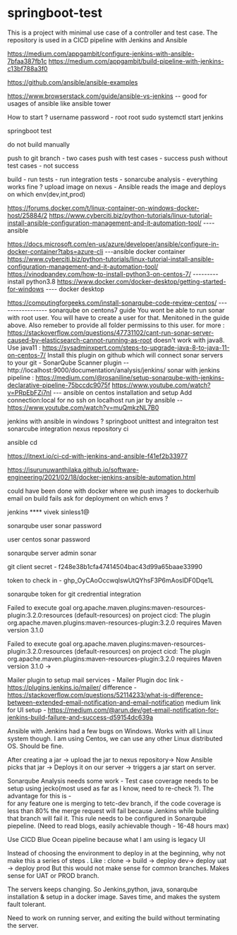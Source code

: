 # springboot-test
This is a project with minimal use case of a controller and test case. The repository is used in a CICD pipeline with Jenkins and Ansible


https://medium.com/appgambit/configure-jenkins-with-ansible-7bfaa387fb1c
https://medium.com/appgambit/build-pipeline-with-jenkins-c13bf788a3f0

https://github.com/ansible/ansible-examples


https://www.browserstack.com/guide/ansible-vs-jenkins -- good for usages of ansible like ansible tower




How to start ?
username password - root root
sudo systemctl start jenkins






















springboot test

do not build manually

push to git branch -
two cases
push with test cases - success
push without test cases - not success

build - run tests - run integration tests - sonarcube analysis - everything works fine ?
upload image on nexus - Ansible reads the image and deploys on which env(dev,int,prod)


https://forums.docker.com/t/linux-container-on-windows-docker-host/25884/2
https://www.cyberciti.biz/python-tutorials/linux-tutorial-install-ansible-configuration-management-and-it-automation-tool/ ----ansible


https://docs.microsoft.com/en-us/azure/developer/ansible/configure-in-docker-container?tabs=azure-cli ---ansible docker container
https://www.cyberciti.biz/python-tutorials/linux-tutorial-install-ansible-configuration-management-and-it-automation-tool/
https://vinodpandey.com/how-to-install-python3-on-centos-7/         ---------install python3.8
https://www.docker.com/docker-desktop/getting-started-for-windows   ---- docker desktop

https://computingforgeeks.com/install-sonarqube-code-review-centos/              ----------------- sonarqube on centons7 guide
You wont be able to run sonar with root user. You will have to create a user for that. Menitoned in the guide above.
Also remeber to provide all folder permissins to this user.  for more : https://stackoverflow.com/questions/47731102/cant-run-sonar-server-caused-by-elasticsearch-cannot-running-as-root
doesn't work with java8. Use java11 : https://sysadminxpert.com/steps-to-upgrade-java-8-to-java-11-on-centos-7/
Install this plugin on github which will connect sonar servers to your git - SonarQube Scanner plugin -- http://localhost:9000/documentation/analysis/jenkins/
sonar with jenkins pipeline : https://medium.com/@rosaniline/setup-sonarqube-with-jenkins-declarative-pipeline-75bccdc9075f
https://www.youtube.com/watch?v=PRpEbFZi7nI --- ansible on centos installation and setup
Add connection:local for no ssh on localhost run jar by ansible -- https://www.youtube.com/watch?v=muQmkzNL7B0




jenkins with ansible in windows ?
springboot unittest and integraiton test
sonarcube integration
nexus repository
ci

ansible
cd





https://itnext.io/ci-cd-with-jenkins-and-ansible-f41ef2b33977

https://isurunuwanthilaka.github.io/software-engineering/2021/02/18/docker-jenkins-ansible-automation.html




could have been done with docker where we push images to dockerhuib
email on build fails
ask for deployment on which envs ?


jenkins ****
vivek sinless1@

sonarqube user
sonar password


user centos
sonar password

sonarqube server
admin sonar



git  client secret - f248e38b1cfa47414504bac43d99a65baae33990

token to check in - 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


sonarqube token for git credrential integration






Failed to execute goal org.apache.maven.plugins:maven-resources-plugin:3.2.0:resources (default-resources) on project cicd:
The plugin org.apache.maven.plugins:maven-resources-plugin:3.2.0 requires Maven version 3.1.0



Failed to execute goal org.apache.maven.plugins:maven-resources-plugin:3.2.0:resources (default-resources) on project cicd:
The plugin org.apache.maven.plugins:maven-resources-plugin:3.2.0 requires Maven version 3.1.0 ->


Mailer plugin to setup mail services  - 
Mailer Plugin doc link - https://plugins.jenkins.io/mailer/
difference - https://stackoverflow.com/questions/52114233/what-is-difference-between-extended-email-notification-and-email-notification
medium link for UI setup - https://medium.com/@arun.dev/get-email-notification-for-jenkins-build-failure-and-success-d59154dc639a



Ansible with Jenkins had a few bugs on Windows. Works with all Linux system though.
I am using Centos, we can use any other Linux distributed OS. Should be fine. 


After creating a jar -> upload the jar to nexus repository-> Now Ansible picks that jar ->
Deploys it on our server -> triggers a jar start on server.

Sonarqube Analysis needs some work - Test case coverage needs to be setup using 
jecko(most used as far as I know, need to re-check ?). The advantage for this is -  
for any feature one is merging to tetc-dev branch, if the code coverage is less than
80% the merge request will fail because Jenkins while building that branch will fail it.
This rule needs to be configured in Sonarqube piepeline. 
(Need to read blogs, easily achievable though - 16-48 hours max)

Use CICD Blue Ocean pipeline because what I am using is legacy UI

Instead of choosing the environment to deploy in at the beginning, why not make this a
series of steps . Like :  clone -> build -> deploy dev-> deploy uat -> deploy prod
But this would not make sense for common branches. Makes sense for UAT or PROD
branch.

The servers keeps changing. So Jenkins,python, java, sonarqube installation & setup in a docker
image. Saves time, and makes the system fault tolerant.

Need to work on running server, and exiting the build without terminating the server.

